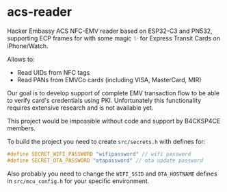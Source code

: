 # acs-reader

Hacker Embassy ACS NFC-EMV reader based on ESP32-C3 and PN532, supporting ECP frames for with some magic ✨ for Express Transit Cards on iPhone/Watch.

Allows to:
- Read UIDs from NFC tags
- Read PANs from EMVCo cards (including VISA, MasterCard, MIR)

Our goal is to develop support of complete EMV transaction flow to be able to verify card's credentials using PKI. Unfortunately this functionality requires extensive research and is not available yet.

This project would be impossible without code and support by B4CKSP4CE members.

To build the project you need to create `src/secrets.h` with defines for:
```c
#define SECRET_WIFI_PASSWORD "wifipassword" // wifi password
#define SECRET_OTA_PASSWORD "otapassword" // ota update password
```

Also probably you need to change the `WIFI_SSID` and `OTA_HOSTNAME` defines in `src/mcu_config.h` for your specific environment.
